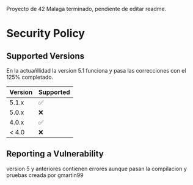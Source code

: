 Proyecto de 42 Malaga terminado, pendiente de editar readme.

# Security Policy

## Supported Versions

En la actuañllidad la version 5.1 funciona y pasa las correcciones con el 125% completado.

| Version | Supported          |
| ------- | ------------------ |
| 5.1.x   | :white_check_mark: |
| 5.0.x   | :x:                |
| 4.0.x   | :white_check_mark: |
| < 4.0   | :x:                |

## Reporting a Vulnerability

version 5 y anteriores contienen errores aunque pasan la compilacion y pruebas creada por gmartin99
